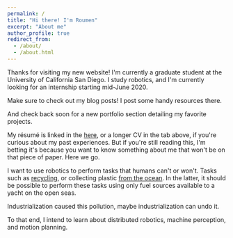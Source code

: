 ```yaml
---
permalink: /
title: "Hi there! I'm Roumen"
excerpt: "About me"
author_profile: true
redirect_from: 
  - /about/
  - /about.html
---
```


Thanks for visiting my new website! I'm currently a graduate student at the University of California San Diego. I study robotics, and I'm currently looking for an internship starting mid-June 2020.

Make sure to check out my blog posts! I post some handy resources there.

And check back soon for a new portfolio section detailing my favorite projects.

My résumé is linked in the [here](https://roumenguha.github.io/files/roumenguha_resume.pdf), or a longer CV in the tab above, if you're curious about my past experiences. But if you're still reading this, I'm betting it's because you want to know something about me that won't be on that piece of paper. Here we go.

I want to use robotics to perform tasks that humans can't or won't. Tasks such as [recycling](https://www.cbc.ca/marketplace/episodes/2019-2020/tracking-your-trash-where-does-your-recycling-really-end-up), or collecting plastic [from the ocean](https://theoceancleanup.com/great-pacific-garbage-patch/). In the latter, it should be possible to perform these tasks using only fuel sources available to a yacht on the open seas. 

Industrialization caused this pollution, maybe industrialization can undo it.

To that end, I intend to learn about distributed robotics, machine perception, and motion planning.
